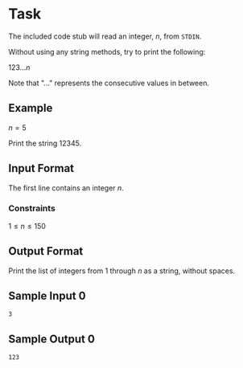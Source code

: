 # Task

The included code stub will read an integer, $n$, from `STDIN`.

Without using any string methods, try to print the following:

$123...n$

Note that "$...$" represents the consecutive values in between.

## Example

$n = 5$

Print the string $12345$.

## Input Format

The first line contains an integer $n$.

### Constraints

$1 \le n \le 150$

## Output Format

Print the list of integers from $1$ through $n$ as a string, without spaces.

## Sample Input 0
```
3
```

## Sample Output 0

```
123
```
